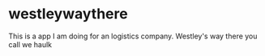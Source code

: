 # westleywaythere
This is a app I am doing for an logistics company. Westley's way there you call we haulk
